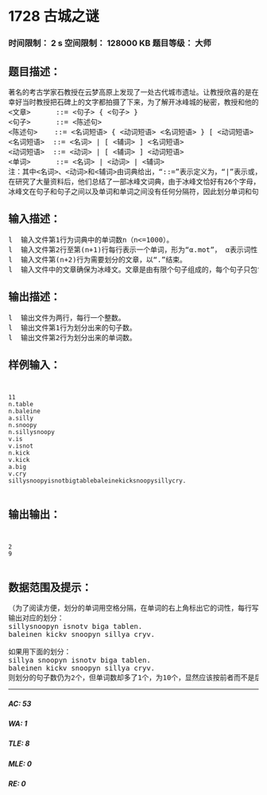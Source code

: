 # 1728 古城之谜   
### 时间限制： 2 s     空间限制： 128000 KB     题目等级： 大师  
## 题目描述：  

<pre>
著名的考古学家石教授在云梦高原上发现了一处古代城市遗址。让教授欣喜的是在这个他称为冰峰城(Ice-Peak City)的城市中有12块巨大石碑，上面刻着用某种文字书写的资料，他称这种文字为冰峰文。然而当教授试图再次找到冰峰城时，却屡屡无功而返。
幸好当时教授把石碑上的文字都拍摄了下来，为了解开冰峰城的秘密，教授和他的助手牛博士开始研究冰峰文，发现冰峰文只有陈述句这一种句型和名词(n)、动词(v)、辅词(a)这三类单词，且其文法很简单：
<文章>      ::= <句子> { <句子> }
<句子>      ::= <陈述句>
<陈述句>    ::= <名词短语> { <动词短语> <名词短语> } [ <动词短语> ]
<名词短语>  ::= <名词> | [ <辅词> ] <名词短语>
<动词短语>  ::= <动词> | [ <辅词> ] <动词短语>
<单词>      ::= <名词> | <动词> | <辅词>
注：其中<名词>、<动词>和<辅词>由词典给出，“::=”表示定义为，“|”表示或，{}内的项可以重复任意多次或不出现，[]内的项可以出现一次或不出现。
在研究了大量资料后，他们总结了一部冰峰文词典，由于冰峰文恰好有26个字母，为了研究方便，用字母a到z表示它们。
冰峰文在句子和句子之间以及单词和单词之间没有任何分隔符，因此划分单词和句子令石教授和牛博士感到非常麻烦，于是他们想到了使用计算机来帮助解决这个问题。假设你接受了这份工作，你的第一个任务是写一个程序，将一篇冰峰文文章划分为最少的句子，在这个前提下，将文章划分为最少的单词。
</pre>
  
  
## 输入描述：  

<pre>
l  输入文件第1行为词典中的单词数n（n<=1000）。
l  输入文件第2行至第(n+1)行每行表示一个单词，形为“α.mot”， α表示词性，可能是n(名词),v（动词）,a（辅词）中的一个，mot为单词，单词的长度不超过20。拼写相同而词性不同的单词视为不同的单词，如输入示例中的n.kick与v.kick是两个不同的单词。
l  输入文件第(n+2)行为需要划分的文章，以“.”结束。
l  输入文件中的文章确保为冰峰文。文章是由有限个句子组成的，每个句子只包含有限个单词。文章长度不超过5KB。
</pre>
  
  
## 输出描述：  

<pre>
l  输出文件为两行，每行一个整数。
l  输出文件第1行为划分出来的句子数。
l  输出文件第2行为划分出来的单词数。
</pre>
  
  
## 样例输入：  

<pre><code>

11
n.table
n.baleine
a.silly
n.snoopy
n.sillysnoopy
v.is
v.isnot
n.kick
v.kick
a.big
v.cry
sillysnoopyisnotbigtablebaleinekicksnoopysillycry.

</code></pre>
  
  
## 输出输出：  

<pre><code>

2
9

</code></pre>
  
  
## 数据范围及提示：  

<pre>
（为了阅读方便，划分的单词用空格分隔，在单词的右上角标出它的词性，每行写一个句子，用句号表示句子结束。）
输出对应的划分：
sillysnoopyn isnotv biga tablen.
baleinen kickv snoopyn sillya cryv.
 
如果用下面的划分：
sillya snoopyn isnotv biga tablen.
baleinen kickv snoopyn sillya cryv.
则划分的句子数仍为2个，但单词数却多了1个，为10个，显然应该按前者而不是后者划分。
</pre>
  
  
***  

##### AC: 53  
##### WA: 1  
##### TLE: 8  
##### MLE: 0  
##### RE: 0  

